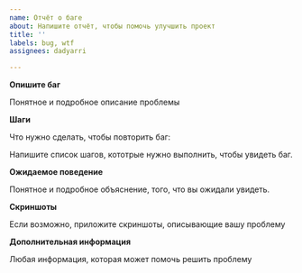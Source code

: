 ```yaml
---
name: Отчёт о баге
about: Напишите отчёт, чтобы помочь улучшить проект
title: ''
labels: bug, wtf
assignees: dadyarri

---
```


**Опишите баг**

Понятное и подробное описание проблемы

**Шаги**

Что нужно сделать, чтобы повторить баг:

Напишите список шагов, кототрые нужно выполнить, чтобы увидеть баг.

**Ожидаемое поведение**

Понятное и подробное объяснение, того, что вы ожидали увидеть.

**Скриншоты**

Если возможно, приложите скриншоты, описывающие вашу проблему

**Дополнительная информация**

Любая информация, которая может помочь решить проблему
